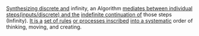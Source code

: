 
[Synthesizing discrete and](1/1/3/1/3/.Algorithm) infinity, an Algorithm [mediates between individual](3/1/1/2/1/1/2/.Communication) [steps(inputs/discrete) and the](1/1/3/1/3/.Algorithm) [indefinite continuation of](1/2/2/2/2/_Expansion-Stagnation) those steps (Infinity). [It is a](3/2/1/2/2/2/1/.Q&A) [set of rules](3/1/3/2/1/1/1/.Rules) [or processes inscribed](3/3/3/3/3/1/1/2/_Erosion-Settlement) [into a systematic](1/1/3/1/1/2/2/2/.Abstract) order of thinking, moving, and creating.

